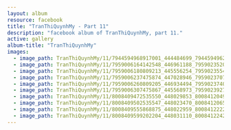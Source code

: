```yaml
---
layout: album
resource: facebook
title: "TranThiQuynhMy - Part 11"
description: "facebook album of TranThiQuynhMy, part 11."
active: gallery
album-title: "TranThiQuynhMy"
images:
  - image_path: TranThiQuynhMy/11/7944594968917001_444484699_7944594962250335_2882069056924842926_n.jpg
  - image_path: TranThiQuynhMy/11/7959006164142548_446961188_7959023520807479_6043297170080976701_n.jpg
  - image_path: TranThiQuynhMy/11/7959006180809213_445556254_7959023554140809_1583547242946493156_n.jpg
  - image_path: TranThiQuynhMy/11/7959006237475874_447028946_7959023707474127_791340577455009160_n.jpg
  - image_path: TranThiQuynhMy/11/7959006260809205_446934494_7959023740807457_952453029326798588_n.jpg
  - image_path: TranThiQuynhMy/11/7959006307475867_445568973_7959023927474105_597331840799082760_n.jpg
  - image_path: TranThiQuynhMy/11/8008409472535550_448029853_8008412049201959_5180950277726911188_n.jpg
  - image_path: TranThiQuynhMy/11/8008409502535547_448023470_8008412065868624_8492083054819081327_n.jpg
  - image_path: TranThiQuynhMy/11/8008409555868875_448022959_8008412222535275_3181268550701042148_n.jpg
  - image_path: TranThiQuynhMy/11/8008409599202204_448031110_8008412242535273_7486540850417722043_n.jpg
---
```

